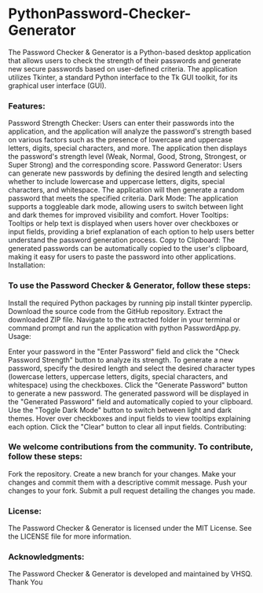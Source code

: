 # PythonPassword-Checker-Generator
The Password Checker &amp; Generator is a Python-based desktop application that allows users to check the strength of their passwords and generate new secure passwords based on user-defined criteria. The application utilizes Tkinter, a standard Python interface to the Tk GUI toolkit, for its graphical user interface (GUI).

### Features:

Password Strength Checker: Users can enter their passwords into the application, and the application will analyze the password's strength based on various factors such as the presence of lowercase and uppercase letters, digits, special characters, and more. The application then displays the password's strength level (Weak, Normal, Good, Strong, Strongest, or Super Strong) and the corresponding score.
Password Generator: Users can generate new passwords by defining the desired length and selecting whether to include lowercase and uppercase letters, digits, special characters, and whitespace. The application will then generate a random password that meets the specified criteria.
Dark Mode: The application supports a toggleable dark mode, allowing users to switch between light and dark themes for improved visibility and comfort.
Hover Tooltips: Tooltips or help text is displayed when users hover over checkboxes or input fields, providing a brief explanation of each option to help users better understand the password generation process.
Copy to Clipboard: The generated passwords can be automatically copied to the user's clipboard, making it easy for users to paste the password into other applications.
Installation:

### To use the Password Checker & Generator, follow these steps:

Install the required Python packages by running pip install tkinter pyperclip.
Download the source code from the GitHub repository.
Extract the downloaded ZIP file.
Navigate to the extracted folder in your terminal or command prompt and run the application with python PasswordApp.py.
Usage:

Enter your password in the "Enter Password" field and click the "Check Password Strength" button to analyze its strength.
To generate a new password, specify the desired length and select the desired character types (lowercase letters, uppercase letters, digits, special characters, and whitespace) using the checkboxes. Click the "Generate Password" button to generate a new password.
The generated password will be displayed in the "Generated Password" field and automatically copied to your clipboard.
Use the "Toggle Dark Mode" button to switch between light and dark themes.
Hover over checkboxes and input fields to view tooltips explaining each option.
Click the "Clear" button to clear all input fields.
Contributing:

### We welcome contributions from the community. To contribute, follow these steps:

Fork the repository.
Create a new branch for your changes.
Make your changes and commit them with a descriptive commit message.
Push your changes to your fork.
Submit a pull request detailing the changes you made.
### License:

The Password Checker & Generator is licensed under the MIT License. See the LICENSE file for more information.

### Acknowledgments:

The Password Checker & Generator is developed and maintained by VHSQ. Thank You
